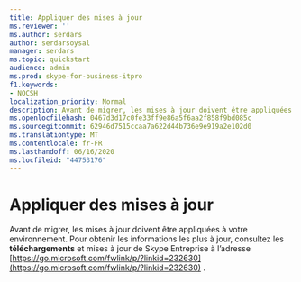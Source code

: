 ```yaml
---
title: Appliquer des mises à jour
ms.reviewer: ''
ms.author: serdars
author: serdarsoysal
manager: serdars
ms.topic: quickstart
audience: admin
ms.prod: skype-for-business-itpro
f1.keywords:
- NOCSH
localization_priority: Normal
description: Avant de migrer, les mises à jour doivent être appliquées à votre environnement. Pour obtenir les informations les plus à jour, consultez le Centre de ressources mises à jour à https://go.microsoft.com/fwlink/p/?linkid=232630 l’accueil.
ms.openlocfilehash: 0467d3d17c0fe33ff9e86a5f6aa2f858f9bd085c
ms.sourcegitcommit: 62946d7515ccaa7a622d44b736e9e919a2e102d0
ms.translationtype: MT
ms.contentlocale: fr-FR
ms.lasthandoff: 06/16/2020
ms.locfileid: "44753176"
---
```

# <a name="apply-updates"></a>Appliquer des mises à jour

Avant de migrer, les mises à jour doivent être appliquées à votre environnement. Pour obtenir les informations les plus à jour, consultez les **téléchargements** et mises à jour de Skype Entreprise à l’adresse [https://go.microsoft.com/fwlink/p/?linkid=232630](https://go.microsoft.com/fwlink/p/?linkid=232630) .


<!-- To install updates for Lync Server 2010, we recommend you follow the **Method 1 Cumulative Server Update Installer** procedure described in the Microsoft Knowledge Base article, "Updates for Lync Server 2010," at [https://go.microsoft.com/fwlink/p/?linkid=3052&amp;kbid=2493736](https://go.microsoft.com/fwlink/p/?linkid=3052&amp;kbid=2493736).  -->

